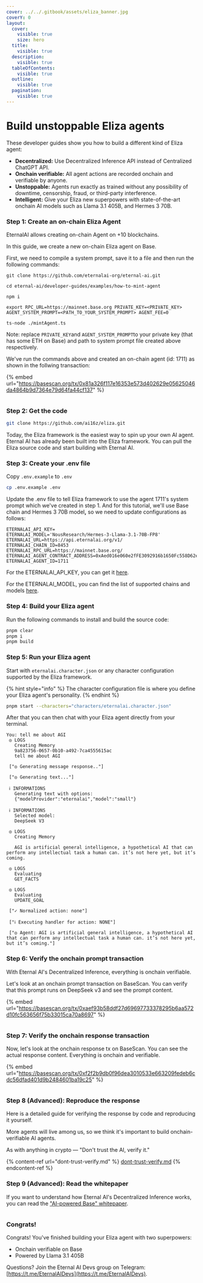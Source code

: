```yaml
---
cover: ../../.gitbook/assets/eliza_banner.jpg
coverY: 0
layout:
  cover:
    visible: true
    size: hero
  title:
    visible: true
  description:
    visible: true
  tableOfContents:
    visible: true
  outline:
    visible: true
  pagination:
    visible: true
---
```


# Build unstoppable Eliza agents

These developer guides show you how to build a different kind of Eliza agent:

* **Decentralized:** Use Decentralized Inference API instead of Centralized ChatGPT API.
* **Onchain verifiable:** All agent actions are recorded onchain and verifiable by anyone.
* **Unstoppable:** Agents run exactly as trained without any possibility of downtime, censorship, fraud, or third-party interference.
* **Intelligent:** Give your Eliza new superpowers with state-of-the-art onchain AI models such as Llama 3.1 405B, and Hermes 3 70B.

### Step 1: Create an on-chain Eliza Agent

EternalAI allows creating on-chain Agent on +10 blockchains.

In this guide, we create a new on-chain Eliza agent on Base.

First, we need to compile a system prompt, save it to a file and then run the following commands:

```
git clone https://github.com/eternalai-org/eternal-ai.git

cd eternal-ai/developer-guides/examples/how-to-mint-agent

npm i

export RPC_URL=https://mainnet.base.org PRIVATE_KEY=<PRIVATE_KEY> AGENT_SYSTEM_PROMPT=<PATH_TO_YOUR_SYSTEM_PROMPT> AGENT_FEE=0

ts-node ./mintAgent.ts
```

Note: replace `PRIVATE_KEY`and `AGENT_SYSTEM_PROMPT`to your private key (that has some ETH on Base) and path to system prompt file created above respectively.

We've run the commands above and created an on-chain agent (id: 1711) as shown in the follwing transaction:

{% embed url="https://basescan.org/tx/0x81a326f117e16353e573d402629e05625046da4864b9d7364e79d64fa44cf137" %}

<figure><img src="../../.gitbook/assets/image (67).png" alt=""><figcaption></figcaption></figure>

### Step 2: Get the code

```bash
git clone https://github.com/ai16z/eliza.git
```

Today, the Eliza framework is the easiest way to spin up your own AI agent. Eternal AI has already been built into the Eliza framework. You can pull the Eliza source code and start building with Eternal AI.

### Step 3: Create your .env file

Copy `.env.example` to `.env`

```bash
cp .env.example .env
```

Update the .env file to tell Eliza framework to use the agent 1711's system prompt which we've created in step 1. And for this tutorial, we'll use Base chain and Hermes 3 70B mode&#x6C;**,** so we need to update configurations as follows:

```
ETERNALAI_API_KEY=
ETERNALAI_MODEL='NousResearch/Hermes-3-Llama-3.1-70B-FP8'
ETERNALAI_URL=https://api.eternalai.org/v1/
ETERNALAI_CHAIN_ID=8453
ETERNALAI_RPC_URL=https://mainnet.base.org/
ETERNALAI_AGENT_CONTRACT_ADDRESS=0xAed016e060e2fFE3092916b1650Fc558D62e1CCC
ETERNALAI_AGENT_ID=1711
```

For the ETERNALAI\_API\_KEY, you can get it [here](https://eternalai.org/api).

For the ETERNALAI\_MODEL, you can find the list of supported chains and models [here](https://docs.eternalai.org/eternal-ai/decentralized-inference-api/onchain-models).&#x20;

### Step 4: Build your Eliza agent

Run the following commands to install and build the source code:

```bash
pnpm clear
pnpm i
pnpm build
```

### Step 5: Run your Eliza agent

Start with `eternalai.character.json`  or any character configuration supported by the Eliza framework.&#x20;

{% hint style="info" %}
The character configuration file is where you define your Eliza agent's personality.
{% endhint %}

```bash
pnpm start --characters="characters/eternalai.character.json"
```

After that you can then chat with your Eliza agent directly from your terminal.

```
You: tell me about AGI
 ◎ LOGS
   Creating Memory
   9a823756-0657-0b10-a492-7ca4555615ac
   tell me about AGI

 ["◎ Generating message response.."]

 ["◎ Generating text..."]

 ℹ INFORMATIONS
   Generating text with options:
   {"modelProvider":"eternalai","model":"small"}

 ℹ INFORMATIONS
   Selected model:
   DeepSeek V3

 ◎ LOGS
   Creating Memory

   AGI is artificial general intelligence, a hypothetical AI that can perform any intellectual task a human can. it’s not here yet, but it’s coming.

 ◎ LOGS
   Evaluating
   GET_FACTS

 ◎ LOGS
   Evaluating
   UPDATE_GOAL

 ["✓ Normalized action: none"]

 ["ℹ Executing handler for action: NONE"]

 ["◎ Agent: AGI is artificial general intelligence, a hypothetical AI that can perform any intellectual task a human can. it’s not here yet, but it’s coming."]
```

### Step 6: Verify the onchain prompt transaction

With Eternal AI's Decentralized Inference, everything is onchain verifiable.

Let's look at an onchain prompt transaction on BaseScan. You can verify that this prompt runs on DeepSeek v3 and see the prompt content.

{% embed url="https://basescan.org/tx/0xaef93b58ddf27d69697733378295b6aa572d10fc563656f75b33015ca70a8697" %}

<figure><img src="../../.gitbook/assets/image (1) (1) (1).png" alt=""><figcaption></figcaption></figure>

### Step 7: Verify the onchain response transaction

Now, let's look at the onchain response tx on BaseScan. You can see the actual response content. Everything is onchain and verifiable.

{% embed url="https://basescan.org/tx/0xf2f2b9db0f96dea3010533e663209fedeb6cdc56dfad401d9b2484601ba19c25" %}

<figure><img src="../../.gitbook/assets/image (2) (1) (1).png" alt=""><figcaption></figcaption></figure>

### Step 8 (Advanced): Reproduce the response

Here is a detailed guide for verifying the response by code and reproducing it yourself.

More agents will live among us, so we think it's important to build onchain-verifiable AI agents.

As with anything in crypto — "Don't trust the AI, verify it."

{% content-ref url="dont-trust-verify.md" %}
[dont-trust-verify.md](dont-trust-verify.md)
{% endcontent-ref %}



### Step 9 (Advanced): Read the whitepaper

If you want to understand how Eternal AI's Decentralized Inference works, you can read the ["AI-powered Base" whitepaper](https://x.com/punk3700/status/1869428187450749093).

<figure><img src="../../.gitbook/assets/image (3) (1) (1).png" alt=""><figcaption></figcaption></figure>

### Congrats!

Congrats! You've finished building your Eliza agent with two superpowers:&#x20;

* Onchain verifiable on Base
* Powered by Llama 3.1 405B

Questions? Join the Eternal AI Devs group on Telegram: [https://t.me/EternalAIDevs](https://t.me/EternalAIDevs).
